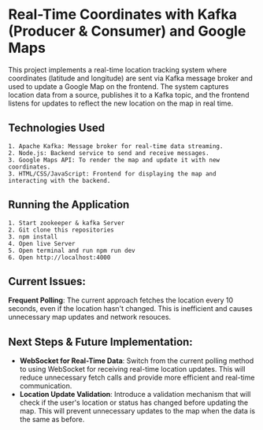 # Real-Time Coordinates with Kafka (Producer & Consumer) and Google Maps

This project implements a real-time location tracking system where coordinates (latitude and longitude) are sent via Kafka message broker and used to update a Google Map on the frontend. The system captures location data from a source, publishes it to a Kafka topic, and the frontend listens for updates to reflect the new location on the map in real time.

## Technologies Used

    1. Apache Kafka: Message broker for real-time data streaming.
    2. Node.js: Backend service to send and receive messages.
    3. Google Maps API: To render the map and update it with new coordinates.
    3. HTML/CSS/JavaScript: Frontend for displaying the map and interacting with the backend.

## Running the Application
    1. Start zookeeper & kafka Server
    2. Git clone this repositories
    3. npm install
    4. Open live Server
    5. Open terminal and run npm run dev
    6. Open http://localhost:4000

## Current Issues:
**Frequent Polling**: The current approach fetches the location every 10 seconds, even if the location hasn't changed. This is inefficient and causes unnecessary map updates and network resouces.

## Next Steps & Future Implementation:
- **WebSocket for Real-Time Data**: Switch from the current polling method to using WebSocket for receiving real-time location updates. This will reduce unnecessary fetch calls and provide more efficient and real-time communication.
- **Location Update Validation**: Introduce a validation mechanism that will check if the user's location or status has changed before updating the map. This will prevent unnecessary updates to the map when the data is the same as before.
